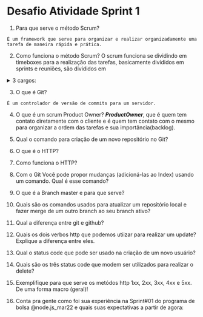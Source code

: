 
# Desafio Atividade Sprint 1
1. Para que serve o método Scrum?
```
É um framework que serve para organizar e realizar organizadamente uma tarefa de maneira rápida e prática.
```
2. Como funciona o método Scrum? 
  O scrum funciona se dividindo em timeboxes para a realização das tarefas, basicamente divididos em sprints e reuniões, são divididos em
<details>
  <summary>3 cargos:</summary>
  <p>ScrumMaster, que é o facilitador de reuniões e quem realiza o manegement das pessoas da equipe mantendo as mesmas no rumo certo para que foi decidido em reunião, ProductOwner, que é quem tem contato diretamente com o cliente e é quem tem contato com o mesmo para organizar a ordem das tarefas e sua importância(backlog) e os desenvolvedores, que são os movimentadores do projeto em si, nele está o front e back end, arquiteto de software. Eles também discutem a dificuldade de cada objetivo e reorganizam o que eles irão realizar na sprint.</p>
</details>

3. O que é Git?
```
É um controlador de versão de commits para um servidor.
```
4. O que é um scrum Product Owner?
***ProductOwner***, que é quem tem contato diretamente com o cliente e é quem tem contato com o mesmo para organizar a ordem das tarefas e sua importância(backlog).

5. Qual o comando para criação de um novo repositório no Git?

6. O que é o HTTP?

7. Como funciona o HTTP?

8. Com o Git Você pode propor mudanças (adicioná-las ao Index) usando um comando. Qual é esse comando?

9. O que é a Branch master e para que serve?

10. Quais são os comandos usados para atualizar um repositório local e fazer merge de um outro branch ao seu branch ativo?

11. Qual a diferença entre git e github?

12. Quais os dois verbos http que podemos utiizar para realizar um update? Explique a diferença entre eles. 

13. Qual o status code que pode ser usado na criação de um novo usuário? 


14. Quais são os três status code que modem ser utilizados para realizar o delete?


15. Exemplifique para que serve os metódos http 1xx, 2xx, 3xx, 4xx e 5xx. De uma forma macro (geral)! 


16. Conta pra gente como foi sua experiência na Sprint#01 do programa de bolsa @node.js_mar22 e quais suas expectativas a partir de agora: